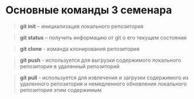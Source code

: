 # Основные команды 3 семенара

>**git init** – инициализация локального репозитория

>**git status** – получить информацию от git о его текущем состоянии

>**git clone** - команда клонирования репозитория 
 
>**git push** - используется для выгрузки содержимого локального репозитория в удаленный репозиторий 
 
>**git pull** - используется для извлечения и загрузки содержимого из удаленного репозитория и немедленного обновления локального репозитория этим содержимым